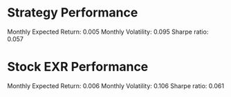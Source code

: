 # Strategy Performance
Monthly Expected Return: 0.005
Monthly Volatility: 0.095
Sharpe ratio: 0.057
# Stock EXR Performance
Monthly Expected Return: 0.006
Monthly Volatility: 0.106
Sharpe ratio: 0.061
